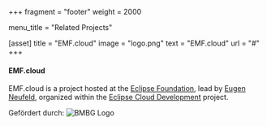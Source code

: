 +++
fragment = "footer"
weight = 2000

menu_title = "Related Projects"

[asset]
  title = "EMF.cloud"
  image = "logo.png"
  text = "EMF.cloud"
  url = "#"
+++

#### EMF.cloud

EMF.cloud is a project hosted at the [Eclipse Foundation](https://eclipse.org), lead by [Eugen Neufeld](https://projects.eclipse.org/projects/ecd.emfcloud/who), organized within the [Eclipse Cloud Development](https://projects.eclipse.org/projects/ecd) project.

Gefördert durch: ![BMBG Logo](/emfcloud/images/BMBF_Logo.svg)

